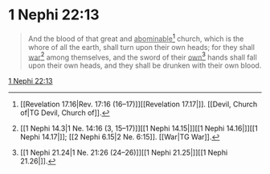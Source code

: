 # 1 Nephi 22:13

> And the blood of that great and <u>abominable</u>[^a] church, which is the whore of all the earth, shall turn upon their own heads; for they shall <u>war</u>[^b] among themselves, and the sword of their <u>own</u>[^c] hands shall fall upon their own heads, and they shall be drunken with their own blood.

[1 Nephi 22:13](https://www.churchofjesuschrist.org/study/scriptures/bofm/1-ne/22?lang=eng&id=p13#p13)


[^a]: [[Revelation 17.16|Rev. 17:16 (16–17)]][[Revelation 17.17|]]. [[Devil, Church of|TG Devil, Church of]].  
[^b]: [[1 Nephi 14.3|1 Ne. 14:16 (3, 15–17)]][[1 Nephi 14.15|]][[1 Nephi 14.16|]][[1 Nephi 14.17|]]; [[2 Nephi 6.15|2 Ne. 6:15]]. [[War|TG War]].  
[^c]: [[1 Nephi 21.24|1 Ne. 21:26 (24–26)]][[1 Nephi 21.25|]][[1 Nephi 21.26|]].  
